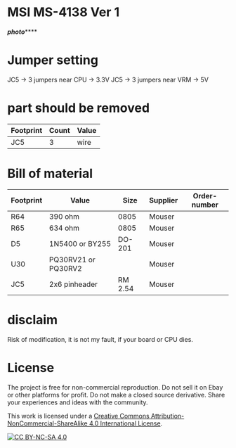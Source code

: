 # MSI MS-4138 Ver 1

*****photo*********

# Jumper setting
JC5 ->  3 jumpers near CPU -> 3.3V
JC5 ->  3 jumpers near VRM ->  5V

# part should be removed
|Footprint|Count|Value|
|------|----|-----|
|JC5|3|wire|


# Bill of material


|Footprint|Value|Size|Supplier|Order-number|
|--------------|-----|-----|-------|-----------------|
|R64| 390 ohm|0805|Mouser||
|R65| 634 ohm|0805|Mouser||
|D5|1N5400 or BY255 |DO-201|Mouser||
|U30|PQ30RV21 or PQ30RV2||Mouser||
|JC5|2x6 pinheader|RM 2.54|Mouser||


# disclaim
Risk of modification, it is not my fault, if your board or CPU dies.


# License
The project is free for non-commercial reproduction. Do not sell it on Ebay or other platforms for profit. Do not make a closed source derivative. Share your experiences and ideas with the community.

This work is licensed under a [Creative Commons Attribution-NonCommercial-ShareAlike 4.0 International License][cc-by-nc-sa].

[![CC BY-NC-SA 4.0][cc-by-nc-sa-image]][cc-by-nc-sa]

[cc-by-nc-sa]: http://creativecommons.org/licenses/by-nc-sa/4.0/
[cc-by-nc-sa-image]: https://licensebuttons.net/l/by-nc-sa/4.0/88x31.png